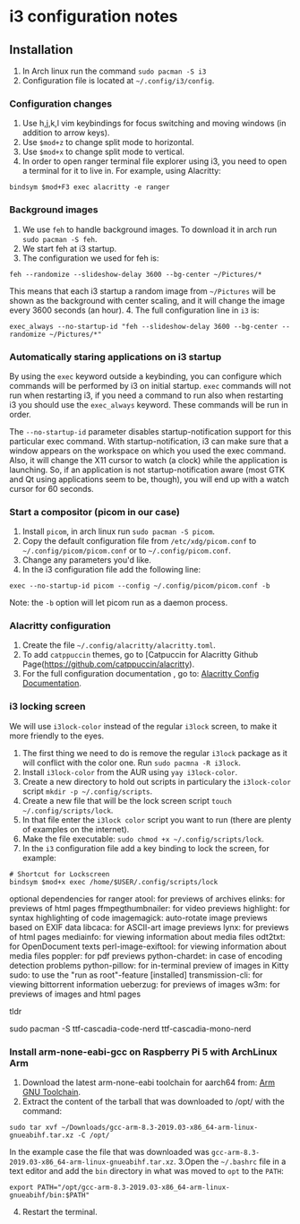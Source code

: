 # i3 configuration notes

## Installation
1. In Arch linux run the command `sudo pacman -S i3`
2. Configuration file is located at `~/.config/i3/config`.

### Configuration changes
1. Use h,j,k,l vim keybindings for focus switching and moving windows (in addition to arrow keys).
2. Use `$mod+z` to change split mode to horizontal.
3. Use `$mod+x` to change split mode to vertical.
4. In order to open ranger terminal file explorer using i3, you need to open a terminal for it to live in. For example, using Alacritty:
```
bindsym $mod+F3 exec alacritty -e ranger
```

### Background images
1. We use `feh` to handle background images. To download it in arch run `sudo pacman -S feh`.
2. We start feh at i3 startup.
3. The configuration we used for feh is:
```
feh --randomize --slideshow-delay 3600 --bg-center ~/Pictures/*
```
This means that each i3 startup a random image from `~/Pictures` will be shown as the background with center scaling, and it will change the image every 3600 seconds (an hour).
4. The full configuration line in `i3` is:
```
exec_always --no-startup-id "feh --slideshow-delay 3600 --bg-center --randomize ~/Pictures/*"
```

### Automatically staring applications on i3 startup
By using the `exec` keyword outside a keybinding, you can configure which commands will be performed by i3 on initial startup. `exec` commands will not run when restarting i3, if you need a command to run also when restarting i3 you should use the `exec_always` keyword. These commands will be run in order.

The `--no-startup-id` parameter disables startup-notification support for this particular exec command. With startup-notification, i3 can make sure that a window appears on the workspace on which you used the exec command. Also, it will change the X11 cursor to watch (a clock) while the application is launching. So, if an application is not startup-notification aware (most GTK and Qt using applications seem to be, though), you will end up with a watch cursor for 60 seconds.

### Start a compositor (picom in our case)
1. Install `picom`, in arch linux run `sudo pacman -S picom`.
2. Copy the default configuration file from `/etc/xdg/picom.conf` to `~/.config/picom/picom.conf` or to `~/.config/picom.conf`.
3. Change any parameters you'd like.
4. In the i3 configuration file add the following line:
```
exec --no-startup-id picom --config ~/.config/picom/picom.conf -b
```
Note: the `-b` option will let picom run as a daemon process.

### Alacritty configuration
1. Create the file `~/.config/alacritty/alacritty.toml`.
2. To add `catppuccin` themes, go to [Catpuccin for Alacritty Github Page(https://github.com/catppuccin/alacritty).
3. For the full configuration documentation , go to:
[Alacritty Config Documentation](https://alacritty.org/config-alacritty.html).

### i3 locking screen
We will use `i3lock-color` instead of the regular `i3lock` screen, to make it more friendly to the eyes.
1. The first thing we need to do is remove the regular `i3lock` package as it will conflict with the color one. Run `sudo pacmna -R i3lock`.
2. Install `i3lock-color` from the AUR using `yay i3lock-color`.
3. Create a new directory to hold out scripts in particulary the `i3lock-color` script `mkdir -p ~/.config/scripts`.
4. Create a new file that will be the lock screen script `touch ~/.config/scripts/lock`.
5. In that file enter the `i3lock color` script you want to run (there are plenty of examples on the internet).
6. Make the file executable: `sudo chmod +x ~/.config/scripts/lock`.
7. In the `i3` configuration file add a key binding to lock the screen, for example:
```
# Shortcut for Lockscreen
bindsym $mod+x exec /home/$USER/.config/scripts/lock
```

optional dependencies for ranger
    atool: for previews of archives
    elinks: for previews of html pages
    ffmpegthumbnailer: for video previews
    highlight: for syntax highlighting of code
    imagemagick: auto-rotate image previews based on EXIF data
    libcaca: for ASCII-art image previews
    lynx: for previews of html pages
    mediainfo: for viewing information about media files
    odt2txt: for OpenDocument texts
    perl-image-exiftool: for viewing information about media files
    poppler: for pdf previews
    python-chardet: in case of encoding detection problems
    python-pillow: for in-terminal preview of images in Kitty
    sudo: to use the "run as root"-feature [installed]
    transmission-cli: for viewing bittorrent information
    ueberzug: for previews of images
    w3m: for previews of images and html pages

tldr

sudo pacman -S ttf-cascadia-code-nerd ttf-cascadia-mono-nerd

### Install arm-none-eabi-gcc on Raspberry Pi 5 with ArchLinux Arm
1. Download the latest arm-none-eabi toolchain for aarch64 from:
[Arm GNU Toolchain](https://developer.arm.com/tools-and-software/open-source-software/developer-tools/gnu-toolchain/downloads).
2. Extract the content of the tarball that was downloaded to /opt/ with the command:
```
sudo tar xvf ~/Downloads/gcc-arm-8.3-2019.03-x86_64-arm-linux-gnueabihf.tar.xz -C /opt/
```
In the example case the file that was downloaded was `gcc-arm-8.3-2019.03-x86_64-arm-linux-gnueabihf.tar.xz`.
3.Open the `~/.bashrc` file in a text editor and add the `bin` directory in what was moved to `opt` to the `PATH`:
```
export PATH="/opt/gcc-arm-8.3-2019.03-x86_64-arm-linux-gnueabihf/bin:$PATH"
```
4. Restart the terminal.
